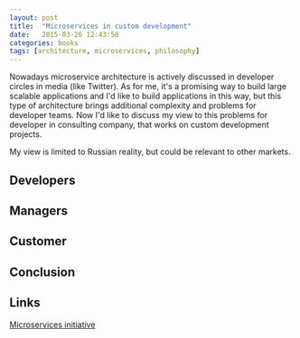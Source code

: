 ```yaml
---
layout: post
title:  "Microservices in custom development"
date:   2015-03-26 12:43:58
categories: books
tags: [architecture, microservices, philosophy]
---
```


Nowadays microservice architecture is actively discussed in developer circles in media (like Twitter).
As for me, it's a promising way to build large scalable applications and I'd like to build applications in this way, but this type of architecture brings additional complexity and problems for developer teams. Now I'd like to discuss my view to this problems for developer in consulting company, that works on custom development projects.

My view is limited to Russian reality, but could be relevant to other markets.

## Developers

## Managers

## Customer

## Conclusion

## Links

[Microservices initiative](http://microservices.io/)

